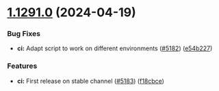 # [1.1291.0](https://github.com/snyk/snyk/compare/v1.1290.0...v1.1291.0) (2024-04-19)

### Bug Fixes

- **ci:** Adapt script to work on different environments ([#5182](https://github.com/snyk/snyk/issues/5182)) ([e54b227](https://github.com/snyk/snyk/commit/e54b227a4a05de78d3a210f099da93693f77fdc4))

### Features

- **ci:** First release on stable channel ([#5183](https://github.com/snyk/snyk/issues/5183)) ([f18cbce](https://github.com/snyk/snyk/commit/f18cbcec7466b4ea1de9632fa2cef1aa68ff5f4b))
